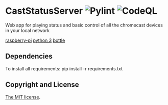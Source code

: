 # CastStatusServer ![Pylint](https://github.com/pablosambuco/CastStatusServer/workflows/Pylint/badge.svg) ![CodeQL](https://github.com/pablosambuco/CastStatusServer/workflows/CodeQL/badge.svg)

Web app for playing status and basic control of all the chromecast devices in your local network

[raspberry-pi](https://www.raspberrypi.org/) [python 3](https://www.python.org/) [bottle](https://bottlepy.org/) 

## Dependencies

To install all requirements: pip install -r requirements.txt

## Copyright and License

[The MIT license](LICENSE).
